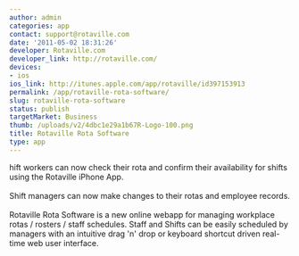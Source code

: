 ```yaml
---
author: admin
categories: app
contact: support@rotaville.com
date: '2011-05-02 18:31:26'
developer: Rotaville.com
developer_link: http://rotaville.com/
devices: 
- ios
ios_link: http://itunes.apple.com/app/rotaville/id397153913
permalink: /app/rotaville-rota-software/
slug: rotaville-rota-software
status: publish
targetMarket: Business
thumb: /uploads/v2/4dbc1e29a1b67R-Logo-100.png
title: Rotaville Rota Software
type: app
---
```


hift workers can now check their rota and confirm their availability for shifts using the Rotaville iPhone App.<br/>
<br/>
Shift managers can now make changes to their rotas and employee records.<br/>
<br/>
Rotaville Rota Software is a new online webapp for managing workplace rotas / rosters / staff schedules. Staff and Shifts can be easily scheduled by managers with an intuitive drag 'n' drop or keyboard shortcut driven real-time web user interface.
